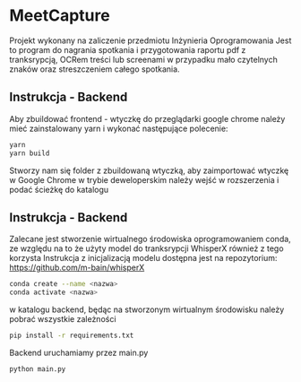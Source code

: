 # MeetCapture

Projekt wykonany na zaliczenie przedmiotu Inżynieria Oprogramowania
Jest to program do nagrania spotkania i przygotowania  raportu pdf z tranksrypcją, OCRem treści lub screenami w przypadku mało czytelnych znaków oraz streszczeniem całego spotkania.

## Instrukcja - Backend

Aby zbuildować frontend - wtyczkę do przeglądarki google chrome należy mieć zainstalowany yarn i wykonać następujące polecenie:

```bash
yarn
yarn build
```

Stworzy nam się folder z zbuildowaną wtyczką, aby zaimportować wtyczkę w Google Chrome w trybie deweloperskim należy wejść w rozszerzenia i podać ścieżkę do katalogu

## Instrukcja - Backend

Zalecane jest stworzenie wirtualnego środowiska oprogramowaniem conda, ze względu na to że użyty model do tranksrypcji WhisperX  również z tego korzysta
Instrukcja z inicjalizacją modelu dostępna jest na repozytorium: https://github.com/m-bain/whisperX

```bash
conda create --name <nazwa>
conda activate <nazwa>
```

w katalogu backend, będąc na stworzonym wirtualnym środowisku należy pobrać wszystkie zależności

```bash
pip install -r requirements.txt
```

Backend uruchamiamy przez main.py

```python
python main.py
```
